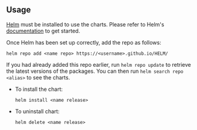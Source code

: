 ## Usage

[Helm](https://helm.sh) must be installed to use the charts.  Please refer to Helm's [documentation](https://helm.sh/docs) to get started.

Once Helm has been set up correctly, add the repo as follows:

```
helm repo add <name repo> https://<username>.github.io/HELM/
```

If you had already added this repo earlier, run `helm repo update` to retrieve the latest versions of the packages.  You can then run `helm search repo <alias>` to see the charts.

* To install the <chart-name> chart:

  ```
  helm install <name release>
  ```
* To uninstall chart:

  ```
  helm delete <name release>
  ```
